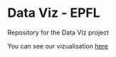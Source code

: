 # Data Viz - EPFL
Repository for the Data VIz project

You can see our vizualisation [here][1]


[1]: http://dvme.atwebpages.com/
